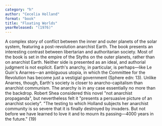 ```yaml
---
category: "h"
author: "Cecelia Holland"
format: "book"
title: "Floating Worlds"
yearReleased: "(1976)"
---
```

A complex story of conflict between the inner and outer planets of the solar system, featuring a post-revolution anarchist Earth. The book presents an interesting contrast between libertarian and authoritarian society. Most of the book is set in the empire of the Styths on the outer planets, rather than on anarchist Earth. Neither side is presented as an ideal, and authorial judgment is not explicit. Earth's anarchy, in particular, is perhaps—like Le Guin's Anarres—an ambiguous utopia, in which the Committee for the Revolution has become just a vestigial government (Sphere edn: 13). Unlike Anarres, though, Earth's society is closer to anarcho-capitalism than anarchist communism. The anarchy is in any case essentially no more than the backdrop. Robert Shea considered this novel "not anarchist propaganda", but nevertheless felt it "presents a persuasive picture of an anarchist society". "The testing to which Holland subjects her anarchist community is so severe that it is finally destroyed by invaders. But not before we have learned to love it and to mourn its passing—4000 years in the future." (19)